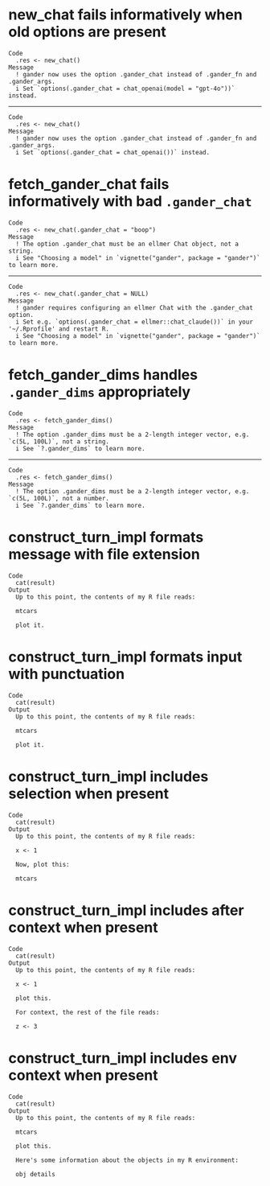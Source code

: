 # new_chat fails informatively when old options are present

    Code
      .res <- new_chat()
    Message
      ! gander now uses the option .gander_chat instead of .gander_fn and .gander_args.
      i Set `options(.gander_chat = chat_openai(model = "gpt-4o"))` instead.

---

    Code
      .res <- new_chat()
    Message
      ! gander now uses the option .gander_chat instead of .gander_fn and .gander_args.
      i Set `options(.gander_chat = chat_openai())` instead.

# fetch_gander_chat fails informatively with bad `.gander_chat`

    Code
      .res <- new_chat(.gander_chat = "boop")
    Message
      ! The option .gander_chat must be an ellmer Chat object, not a string.
      i See "Choosing a model" in `vignette("gander", package = "gander")` to learn more.

---

    Code
      .res <- new_chat(.gander_chat = NULL)
    Message
      ! gander requires configuring an ellmer Chat with the .gander_chat option.
      i Set e.g. `options(.gander_chat = ellmer::chat_claude())` in your '~/.Rprofile' and restart R.
      i See "Choosing a model" in `vignette("gander", package = "gander")` to learn more.

# fetch_gander_dims handles `.gander_dims` appropriately

    Code
      .res <- fetch_gander_dims()
    Message
      ! The option .gander_dims must be a 2-length integer vector, e.g. `c(5L, 100L)`, not a string.
      i See `?.gander_dims` to learn more.

---

    Code
      .res <- fetch_gander_dims()
    Message
      ! The option .gander_dims must be a 2-length integer vector, e.g. `c(5L, 100L)`, not a number.
      i See `?.gander_dims` to learn more.

# construct_turn_impl formats message with file extension

    Code
      cat(result)
    Output
      Up to this point, the contents of my R file reads: 
      
      mtcars
      
      plot it.

# construct_turn_impl formats input with punctuation

    Code
      cat(result)
    Output
      Up to this point, the contents of my R file reads: 
      
      mtcars
      
      plot it.

# construct_turn_impl includes selection when present

    Code
      cat(result)
    Output
      Up to this point, the contents of my R file reads: 
      
      x <- 1
      
      Now, plot this: 
      
      mtcars

# construct_turn_impl includes after context when present

    Code
      cat(result)
    Output
      Up to this point, the contents of my R file reads: 
      
      x <- 1
      
      plot this.
      
      For context, the rest of the file reads: 
      
      z <- 3

# construct_turn_impl includes env context when present

    Code
      cat(result)
    Output
      Up to this point, the contents of my R file reads: 
      
      mtcars
      
      plot this.
      
      Here's some information about the objects in my R environment: 
      
      obj details

